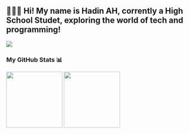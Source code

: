 ## 👩🏻‍💻 Hi! My name is Hadin AH, corrently a High School Studet, exploring the world of tech and programming!
<img src="https://komarev.com/ghpvc/?username=hadinah&color=ff69b4&style=for-the-badge"/>

### My GitHub Stats 📊
<img src="https://github-readme-stats.vercel.app/api?username=hadinah&show_icons=true&theme=synthwave&hide=issues" height="150"/>
<img src="https://github-readme-stats.vercel.app/api/top-langs/?username=hadinah&hide_progress=true&layout=compact&theme=synthwave" height="150"/>
<!--
**hadinah/hadinah** is a ✨ _special_ ✨ repository because its `README.md` (this file) appears on your GitHub profile.

Here are some ideas to get you started:

- 🔭 I’m currently working on ...
- 🌱 I’m currently learning ...
- 👯 I’m looking to collaborate on ...
- 🤔 I’m looking for help with ...
- 💬 Ask me about ...
- 📫 How to reach me: ...
- 😄 Pronouns: ...
- ⚡ Fun fact: ...
-->
